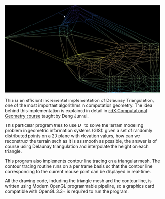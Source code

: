 ![GIF](delaunay.gif)

This is an efficient incremental implementation of Delaunay Triangulation, one of the most important algorithms in computation geometry. The idea behind this implementation is explained in detail in [edX Computational Geometry course](https://www.edx.org/course/computational-geometry) taught by Deng Junhui.

This particular program tries to use DT to solve the terrain modelling problem in geometric information systems (GIS): given a set of randomly distributed points on a 2D plane with elevation values, how can we reconstruct the terrain such as it is as smooth as possible, the answer is of course using Delaunay triangulation and interpolate the height on each triangle.

This program also implements contour line tracing on a triangular mesh. The contour tracing routine runs on a per frame basis so that the contour line corresponding to the current mouse point can be displayed in real-time.

All the drawing code, including the triangle mesh and the contour line, is written using Modern OpenGL programmable pipeline, so a graphics card compatible with OpenGL 3.3+ is required to run the program.